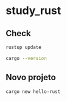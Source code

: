 # study_rust

## Check
```bash
rustup update

cargo --version
```

## Novo projeto
```bash
cargo new hello-rust
```
